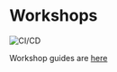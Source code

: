 # Workshops

![CI/CD](https://github.com/PaloAltoNetworks/terraform-iac-lab/workflows/CI/CD/badge.svg)

Workshop guides are [here](https://jamesholland.me.uk/automation-workshops/)